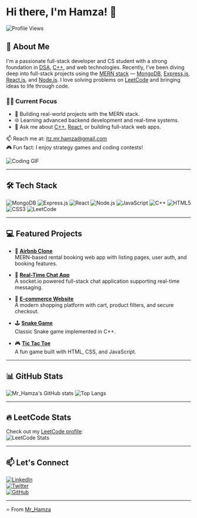 # Hi there, I'm Hamza! 👋

![Profile Views](https://komarev.com/ghpvc/?username=Mr_Hamza&style=flat-square)

## 🚀 About Me

I'm a passionate full-stack developer and CS student with a strong foundation in [DSA](w), [C++](w), and web technologies. Recently, I’ve been diving deep into full-stack projects using the [MERN stack](w) — [MongoDB](w), [Express.js](w), [React.js](w), and [Node.js](w). I love solving problems on [LeetCode](w) and bringing ideas to life through code.

### 👨‍💻 Current Focus
- 🔧 Building real-world projects with the MERN stack.
- 🌐 Learning advanced backend development and real-time systems.
- 💬 Ask me about [C++](w), [React](w), or building full-stack web apps.

📫 Reach me at: [itz.mr.hamza@gmail.com](mailto:itz.mr.hamza@gmail.com)  
🎮 Fun fact: I enjoy strategy games and coding contests!

![Coding GIF](https://user-images.githubusercontent.com/12345678/123456789-abcdef.gif)

---

## 🛠️ Tech Stack

![MongoDB](https://img.shields.io/badge/MongoDB-47A248?style=for-the-badge&logo=mongodb&logoColor=white)
![Express.js](https://img.shields.io/badge/Express.js-000000?style=for-the-badge&logo=express&logoColor=white)
![React](https://img.shields.io/badge/React-20232A?style=for-the-badge&logo=react&logoColor=61DAFB)
![Node.js](https://img.shields.io/badge/Node.js-339933?style=for-the-badge&logo=node-dot-js&logoColor=white)
![JavaScript](https://img.shields.io/badge/JavaScript-F7DF1E?style=for-the-badge&logo=javascript&logoColor=black)
![C++](https://img.shields.io/badge/C++-00599C?style=for-the-badge&logo=cplusplus&logoColor=white)
![HTML5](https://img.shields.io/badge/HTML5-E34F26?style=for-the-badge&logo=html5&logoColor=white)
![CSS3](https://img.shields.io/badge/CSS3-1572B6?style=for-the-badge&logo=css3&logoColor=white)
![LeetCode](https://img.shields.io/badge/LeetCode-FFA116?style=for-the-badge&logo=leetcode&logoColor=white)

---

## 💻 Featured Projects

- 🏡 **[Airbnb Clone](https://github.com/yourusername/airbnb-clone)**  
  MERN-based rental booking web app with listing pages, user auth, and booking features.

- 💬 **[Real-Time Chat App](https://github.com/yourusername/chat-app)**  
  A socket.io powered full-stack chat application supporting real-time messaging.

- 🛒 **[E-commerce Website](https://github.com/yourusername/ecommerce)**  
  A modern shopping platform with cart, product filters, and secure checkout.

- 🕹️ **[Snake Game](https://github.com/yourusername/snake-game)**  
  Classic Snake game implemented in C++.

- 🎮 **[Tic Tac Toe](https://github.com/yourusername/tic-tac-toe)**  
  A fun game built with HTML, CSS, and JavaScript.

---

## 📊 GitHub Stats

![Mr_Hamza's GitHub stats](https://github-readme-stats.vercel.app/api?username=Mr_Hamza&show_icons=true&theme=radical)
![Top Langs](https://github-readme-stats.vercel.app/api/top-langs/?username=Mr_Hamza&layout=compact&theme=radical)

---

## 🔥 LeetCode Stats

Check out my [LeetCode profile](https://leetcode.com/u/Mr_Hamza/):  
![LeetCode Stats](https://leetcode-stats-api.herokuapp.com/stats/u/Mr_Hamza?theme=dark)

---

## 📫 Let's Connect

[![LinkedIn](https://img.shields.io/badge/LinkedIn-0A66C2?style=for-the-badge&logo=linkedin&logoColor=white)](https://www.linkedin.com/in/yourprofile)  
[![Twitter](https://img.shields.io/badge/Twitter-1DA1F2?style=for-the-badge&logo=twitter&logoColor=white)](https://twitter.com/yourprofile)  
[![GitHub](https://img.shields.io/badge/GitHub-181717?style=for-the-badge&logo=github&logoColor=white)](https://github.com/Mr_Hamza)

---

⭐️ From [Mr_Hamza](https://github.com/Mr_Hamza)
